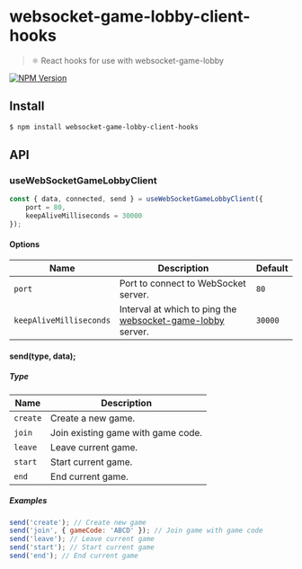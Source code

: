 # websocket-game-lobby-client-hooks

> ⚛️ React hooks for use with websocket-game-lobby

[![NPM Version](http://img.shields.io/npm/v/websocket-game-lobby-client-hooks.svg?style=flat)](https://www.npmjs.org/package/websocket-game-lobby-client-hooks)

## Install

```bash
$ npm install websocket-game-lobby-client-hooks
```

## API

### useWebSocketGameLobbyClient

```javascript
const { data, connected, send } = useWebSocketGameLobbyClient({
    port = 80,
    keepAliveMilliseconds = 30000
});
```

#### Options

| Name                    | Description                                                                                                   | Default |
| ----------------------- | ------------------------------------------------------------------------------------------------------------- | ------- |
| `port`                  | Port to connect to WebSocket server.                                                                          | `80`    |
| `keepAliveMilliseconds` | Interval at which to ping the [websocket-game-lobby](https://github.com/neogeek/websocket-game-lobby) server. | `30000` |

#### send(type, data);

##### Type

| Name     | Description                        |
| -------- | ---------------------------------- |
| `create` | Create a new game.                 |
| `join`   | Join existing game with game code. |
| `leave`  | Leave current game.                |
| `start`  | Start current game.                |
| `end`    | End current game.                  |

##### Examples

```javascript
send('create'); // Create new game
send('join', { gameCode: 'ABCD' }); // Join game with game code
send('leave'); // Leave current game
send('start'); // Start current game
send('end'); // End current game
```
